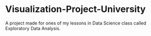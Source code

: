 # Visualization-Project-University

A project made for ones of my lessons in Data Science class called Exploratory Data Analysis. 
